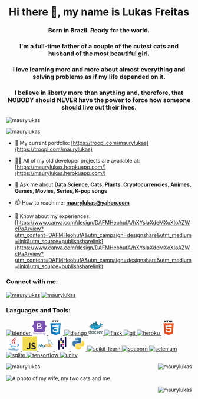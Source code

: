 
<h1 align="center">Hi there 👋, my name is Lukas Freitas</h1>
<h3 align="center">Born in Brazil. Ready for the world.</h3>
<h3 align="center">I'm a full-time father of a couple of the cutest cats and husband of the most beautiful girl.</h3>
<h3 align="center">I love learning more and more about almost everything and solving problems as if my life depended on it.</h3>
<h3 align="center">I believe in liberty more than anything and, therefore, that NOBODY should NEVER have the power to force how someone should live out their lives.</h3>

<p align="left"> <img src="https://komarev.com/ghpvc/?username=maurylukas&label=Profile%20views&color=0e75b6&style=flat" alt="maurylukas" /> </p>

<p align="left"> <a href="https://github.com/ryo-ma/github-profile-trophy"><img src="https://github-profile-trophy.vercel.app/?username=maurylukas" alt="maurylukas" /></a> </p>

- 🔭 My current portfolio: [https://troopl.com/maurylukas](https://troopl.com/maurylukas)

- 👨‍💻 All of my old developer projects are available at: [https://maurylukas.herokuapp.com/](https://maurylukas.herokuapp.com/)

- 💬 Ask me about **Data Science, Cats, Plants, Cryptocurrencies, Animes, Games, Movies, Series, K-pop songs**

- 📫 How to reach me: **maurylukas@yahoo.com**

- 📄 Know about my experiences: [https://www.canva.com/design/DAFMHeohufA/hXYsIaXdeMXoXIoAZWcPaA/view?utm_content=DAFMHeohufA&utm_campaign=designshare&utm_medium=link&utm_source=publishsharelink](https://www.canva.com/design/DAFMHeohufA/hXYsIaXdeMXoXIoAZWcPaA/view?utm_content=DAFMHeohufA&utm_campaign=designshare&utm_medium=link&utm_source=publishsharelink)

<h3 align="left">Connect with me:</h3>
<p align="left">
<a href="https://linkedin.com/in/maurylukas" target="blank"><img align="center" src="https://raw.githubusercontent.com/rahuldkjain/github-profile-readme-generator/master/src/images/icons/Social/linked-in-alt.svg" alt="maurylukas" height="30" width="40" /></a>
<a href="https://kaggle.com/maurylukas" target="blank"><img align="center" src="https://raw.githubusercontent.com/rahuldkjain/github-profile-readme-generator/master/src/images/icons/Social/kaggle.svg" alt="maurylukas" height="30" width="40" /></a>
</p>

<h3 align="left">Languages and Tools:</h3>
<p align="left"> <a href="https://www.blender.org/" target="_blank" rel="noreferrer"> <img src="https://download.blender.org/branding/community/blender_community_badge_white.svg" alt="blender" width="40" height="40"/> </a> <a href="https://getbootstrap.com" target="_blank" rel="noreferrer"> <img src="https://raw.githubusercontent.com/devicons/devicon/master/icons/bootstrap/bootstrap-plain-wordmark.svg" alt="bootstrap" width="40" height="40"/> </a> <a href="https://www.w3schools.com/css/" target="_blank" rel="noreferrer"> <img src="https://raw.githubusercontent.com/devicons/devicon/master/icons/css3/css3-original-wordmark.svg" alt="css3" width="40" height="40"/> </a> <a href="https://www.djangoproject.com/" target="_blank" rel="noreferrer"> <img src="https://cdn.worldvectorlogo.com/logos/django.svg" alt="django" width="40" height="40"/> </a> <a href="https://www.docker.com/" target="_blank" rel="noreferrer"> <img src="https://raw.githubusercontent.com/devicons/devicon/master/icons/docker/docker-original-wordmark.svg" alt="docker" width="40" height="40"/> </a> <a href="https://flask.palletsprojects.com/" target="_blank" rel="noreferrer"> <img src="https://www.vectorlogo.zone/logos/pocoo_flask/pocoo_flask-icon.svg" alt="flask" width="40" height="40"/> </a> <a href="https://git-scm.com/" target="_blank" rel="noreferrer"> <img src="https://www.vectorlogo.zone/logos/git-scm/git-scm-icon.svg" alt="git" width="40" height="40"/> </a> <a href="https://heroku.com" target="_blank" rel="noreferrer"> <img src="https://www.vectorlogo.zone/logos/heroku/heroku-icon.svg" alt="heroku" width="40" height="40"/> </a> <a href="https://www.w3.org/html/" target="_blank" rel="noreferrer"> <img src="https://raw.githubusercontent.com/devicons/devicon/master/icons/html5/html5-original-wordmark.svg" alt="html5" width="40" height="40"/> </a> <a href="https://www.java.com" target="_blank" rel="noreferrer"> <img src="https://raw.githubusercontent.com/devicons/devicon/master/icons/java/java-original.svg" alt="java" width="40" height="40"/> </a> <a href="https://developer.mozilla.org/en-US/docs/Web/JavaScript" target="_blank" rel="noreferrer"> <img src="https://raw.githubusercontent.com/devicons/devicon/master/icons/javascript/javascript-original.svg" alt="javascript" width="40" height="40"/> </a> <a href="https://www.mysql.com/" target="_blank" rel="noreferrer"> <img src="https://raw.githubusercontent.com/devicons/devicon/master/icons/mysql/mysql-original-wordmark.svg" alt="mysql" width="40" height="40"/> </a> <a href="https://pandas.pydata.org/" target="_blank" rel="noreferrer"> <img src="https://raw.githubusercontent.com/devicons/devicon/2ae2a900d2f041da66e950e4d48052658d850630/icons/pandas/pandas-original.svg" alt="pandas" width="40" height="40"/> </a> <a href="https://www.python.org" target="_blank" rel="noreferrer"> <img src="https://raw.githubusercontent.com/devicons/devicon/master/icons/python/python-original.svg" alt="python" width="40" height="40"/> </a> <a href="https://scikit-learn.org/" target="_blank" rel="noreferrer"> <img src="https://upload.wikimedia.org/wikipedia/commons/0/05/Scikit_learn_logo_small.svg" alt="scikit_learn" width="40" height="40"/> </a> <a href="https://seaborn.pydata.org/" target="_blank" rel="noreferrer"> <img src="https://seaborn.pydata.org/_images/logo-mark-lightbg.svg" alt="seaborn" width="40" height="40"/> </a> <a href="https://www.selenium.dev" target="_blank" rel="noreferrer"> <img src="https://raw.githubusercontent.com/detain/svg-logos/780f25886640cef088af994181646db2f6b1a3f8/svg/selenium-logo.svg" alt="selenium" width="40" height="40"/> </a> <a href="https://www.sqlite.org/" target="_blank" rel="noreferrer"> <img src="https://www.vectorlogo.zone/logos/sqlite/sqlite-icon.svg" alt="sqlite" width="40" height="40"/> </a> <a href="https://www.tensorflow.org" target="_blank" rel="noreferrer"> <img src="https://www.vectorlogo.zone/logos/tensorflow/tensorflow-icon.svg" alt="tensorflow" width="40" height="40"/> </a> <a href="https://unity.com/" target="_blank" rel="noreferrer"> <img src="https://www.vectorlogo.zone/logos/unity3d/unity3d-icon.svg" alt="unity" width="40" height="40"/> </a> </p>

<p><img align="left" src="https://github-readme-stats.vercel.app/api/top-langs?username=maurylukas&show_icons=true&locale=en&layout=compact" alt="maurylukas" /></p>

<p>&nbsp;<img align="right" src="https://github-readme-stats.vercel.app/api?username=maurylukas&show_icons=true&locale=en" alt="maurylukas" /></p>

<div align="left">
  <p><img height="300px" align="center" src="https://user-images.githubusercontent.com/97759783/190134543-dcdb5301-19d3-4af4-84f3-907d16a97bbf.jpg" alt="A photo of my wife, my two cats and me"/></p>
</div>

<p>&nbsp;<img align="right" src="https://github-readme-streak-stats.herokuapp.com/?user=maurylukas&" alt="maurylukas" /></p>
